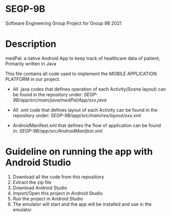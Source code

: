 # SEGP-9B
Software Engineering Group Project for Group 9B 2021

# Description
medPal: a native Android App to keep track of healthcare data of patient;
Primarily written in Java

This file contains all code used to implement the MOBILE APPLICATION PLATFORM in our project. 

- All .java codes that defines operation of each Activity(Scene layout) can be found in the repository under: 
  *SEGP-9B/app/src/main/java/medPal/App/xxx.java*

- All .xml code that defines layout of each Activity can be found in the repository under:
  *SEGP-9B/app/src/main/res/layout/xxx.xml*

- AndroidManifest.xml that defines the flow of application can be found in:
  *SEGP-9B/app/src/AndroidManifest.xml*

# Guideline on running the app with Android Studio
1. Download all the code from this repositiory
2. Extract the zip file
3. Download Android Studio
4. Import/Open this project in Android Studio
5. Run the project in Android Studio
6. The emulator will start and the app will be installed and use in the emulator
